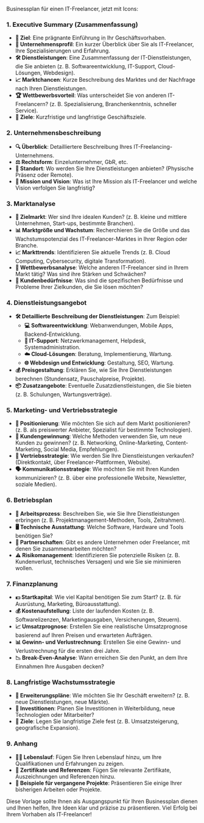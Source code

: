 Businessplan für einen IT-Freelancer, jetzt mit Icons:

### 1. **Executive Summary (Zusammenfassung)**
   - **🎯 Ziel**: Eine prägnante Einführung in Ihr Geschäftsvorhaben.
   - **🏢 Unternehmensprofil**: Ein kurzer Überblick über Sie als IT-Freelancer, Ihre Spezialisierungen und Erfahrung.
   - **🛠️ Dienstleistungen**: Eine Zusammenfassung der IT-Dienstleistungen, die Sie anbieten (z. B. Softwareentwicklung, IT-Support, Cloud-Lösungen, Webdesign).
   - **📈 Marktchancen**: Kurze Beschreibung des Marktes und der Nachfrage nach Ihren Dienstleistungen.
   - **🏆 Wettbewerbsvorteil**: Was unterscheidet Sie von anderen IT-Freelancern? (z. B. Spezialisierung, Branchenkenntnis, schneller Service).
   - **🎯 Ziele**: Kurzfristige und langfristige Geschäftsziele.

### 2. **Unternehmensbeschreibung**
   - **🔍 Überblick**: Detailliertere Beschreibung Ihres IT-Freelancing-Unternehmens.
   - **⚖️ Rechtsform**: Einzelunternehmer, GbR, etc.
   - **📍 Standort**: Wo werden Sie Ihre Dienstleistungen anbieten? (Physische Präsenz oder Remote).
   - **🎯 Mission und Vision**: Was ist Ihre Mission als IT-Freelancer und welche Vision verfolgen Sie langfristig?

### 3. **Marktanalyse**
   - **🎯 Zielmarkt**: Wer sind Ihre idealen Kunden? (z. B. kleine und mittlere Unternehmen, Start-ups, bestimmte Branchen).
   - **📊 Marktgröße und Wachstum**: Recherchieren Sie die Größe und das Wachstumspotenzial des IT-Freelancer-Marktes in Ihrer Region oder Branche.
   - **📈 Markttrends**: Identifizieren Sie aktuelle Trends (z. B. Cloud Computing, Cybersecurity, digitale Transformation).
   - **🏅 Wettbewerbsanalyse**: Welche anderen IT-Freelancer sind in Ihrem Markt tätig? Was sind ihre Stärken und Schwächen?
   - **🧩 Kundenbedürfnisse**: Was sind die spezifischen Bedürfnisse und Probleme Ihrer Zielkunden, die Sie lösen möchten?

### 4. **Dienstleistungsangebot**
   - **🛠️ Detaillierte Beschreibung der Dienstleistungen**: Zum Beispiel:
     - **💻 Softwareentwicklung**: Webanwendungen, Mobile Apps, Backend-Entwicklung.
     - **🔧 IT-Support**: Netzwerkmanagement, Helpdesk, Systemadministration.
     - **☁️ Cloud-Lösungen**: Beratung, Implementierung, Wartung.
     - **🌐 Webdesign und Entwicklung**: Gestaltung, SEO, Wartung.
   - **💰 Preisgestaltung**: Erklären Sie, wie Sie Ihre Dienstleistungen berechnen (Stundensatz, Pauschalpreise, Projekte).
   - **📦 Zusatzangebote**: Eventuelle Zusatzdienstleistungen, die Sie bieten (z. B. Schulungen, Wartungsverträge).

### 5. **Marketing- und Vertriebsstrategie**
   - **📍 Positionierung**: Wie möchten Sie sich auf dem Markt positionieren? (z. B. als preiswerter Anbieter, Spezialist für bestimmte Technologien).
   - **🧲 Kundengewinnung**: Welche Methoden verwenden Sie, um neue Kunden zu gewinnen? (z. B. Networking, Online-Marketing, Content-Marketing, Social Media, Empfehlungen).
   - **💼 Vertriebsstrategie**: Wie werden Sie Ihre Dienstleistungen verkaufen? (Direktkontakt, über Freelancer-Plattformen, Website).
   - **🗣️ Kommunikationsstrategie**: Wie möchten Sie mit Ihren Kunden kommunizieren? (z. B. über eine professionelle Website, Newsletter, soziale Medien).

### 6. **Betriebsplan**
   - **🔄 Arbeitsprozess**: Beschreiben Sie, wie Sie Ihre Dienstleistungen erbringen (z. B. Projektmanagement-Methoden, Tools, Zeitrahmen).
   - **🖥️ Technische Ausstattung**: Welche Software, Hardware und Tools benötigen Sie?
   - **🤝 Partnerschaften**: Gibt es andere Unternehmen oder Freelancer, mit denen Sie zusammenarbeiten möchten?
   - **⚠️ Risikomanagement**: Identifizieren Sie potenzielle Risiken (z. B. Kundenverlust, technisches Versagen) und wie Sie sie minimieren wollen.

### 7. **Finanzplanung**
   - **💵 Startkapital**: Wie viel Kapital benötigen Sie zum Start? (z. B. für Ausrüstung, Marketing, Büroausstattung).
   - **💰 Kostenaufstellung**: Liste der laufenden Kosten (z. B. Softwarelizenzen, Marketingausgaben, Versicherungen, Steuern).
   - **📈 Umsatzprognose**: Erstellen Sie eine realistische Umsatzprognose basierend auf Ihren Preisen und erwarteten Aufträgen.
   - **📊 Gewinn- und Verlustrechnung**: Erstellen Sie eine Gewinn- und Verlustrechnung für die ersten drei Jahre.
   - **📉 Break-Even-Analyse**: Wann erreichen Sie den Punkt, an dem Ihre Einnahmen Ihre Ausgaben decken?

### 8. **Langfristige Wachstumsstrategie**
   - **🚀 Erweiterungspläne**: Wie möchten Sie Ihr Geschäft erweitern? (z. B. neue Dienstleistungen, neue Märkte).
   - **💸 Investitionen**: Planen Sie Investitionen in Weiterbildung, neue Technologien oder Mitarbeiter?
   - **🎯 Ziele**: Legen Sie langfristige Ziele fest (z. B. Umsatzsteigerung, geografische Expansion).

### 9. **Anhang**
   - **🧑‍💼 Lebenslauf**: Fügen Sie Ihren Lebenslauf hinzu, um Ihre Qualifikationen und Erfahrungen zu zeigen.
   - **📜 Zertifikate und Referenzen**: Fügen Sie relevante Zertifikate, Auszeichnungen und Referenzen hinzu.
   - **📁 Beispiele für vergangene Projekte**: Präsentieren Sie einige Ihrer bisherigen Arbeiten oder Projekte.

Diese Vorlage sollte Ihnen als Ausgangspunkt für Ihren Businessplan dienen und Ihnen helfen, Ihre Ideen klar und präzise zu präsentieren. Viel Erfolg bei Ihrem Vorhaben als IT-Freelancer!
